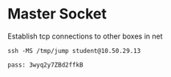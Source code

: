 # Master Socket
Establish tcp connections to other boxes in net

	ssh -MS /tmp/jump student@10.50.29.13

	pass: 3wyq2y7ZBd2ffkB




















 
